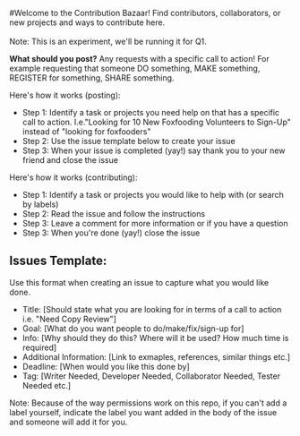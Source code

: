 #Welcome to the Contribution Bazaar! 
Find contributors, collaborators, or new projects and ways to contribute here. 
<br>
<br>
Note: This is an experiment, we'll be running it for Q1. 

**What should you post?** Any requests with a specific call to action! For example requesting that someone DO something, MAKE something, REGISTER for something, SHARE something. 

Here's how it works (posting): 
- Step 1: Identify a task or projects you need help on that has a specific call to action.  I.e."Looking for 10 New Foxfooding Volunteers to Sign-Up" instead of "looking for foxfooders"
- Step 2: Use the issue template below to create your issue
- Step 3: When your issue is completed (yay!) say thank you to your new friend and close the issue

Here's how it works (contributing): 
- Step 1: Identify a task or projects you would like to help with (or search by labels)
- Step 2: Read the issue and follow the instructions
- Step 3: Leave a comment for more information or if you have a question
- Step 3: When you're done (yay!) close the issue

## Issues Template: 
Use this format when creating an issue to capture what you would like done. 

* Title: [Should state what you are looking for in terms of a call to action i.e. "Need Copy Review"] 
* Goal: [What do you want people to do/make/fix/sign-up for]
* Info: [Why should they do this? Where will it be used? How much time is required]
* Additional Information: [Link to exmaples, references, similar things etc.]
* Deadline: [When would you like this done by]
* Tag: [Writer Needed, Developer Needed, Collaborator Needed, Tester Needed etc.]

Note: Because of the way permissions work on this repo, if you can't add a label yourself, indicate the label you want added in the body of the issue and someone will add it for you. 

